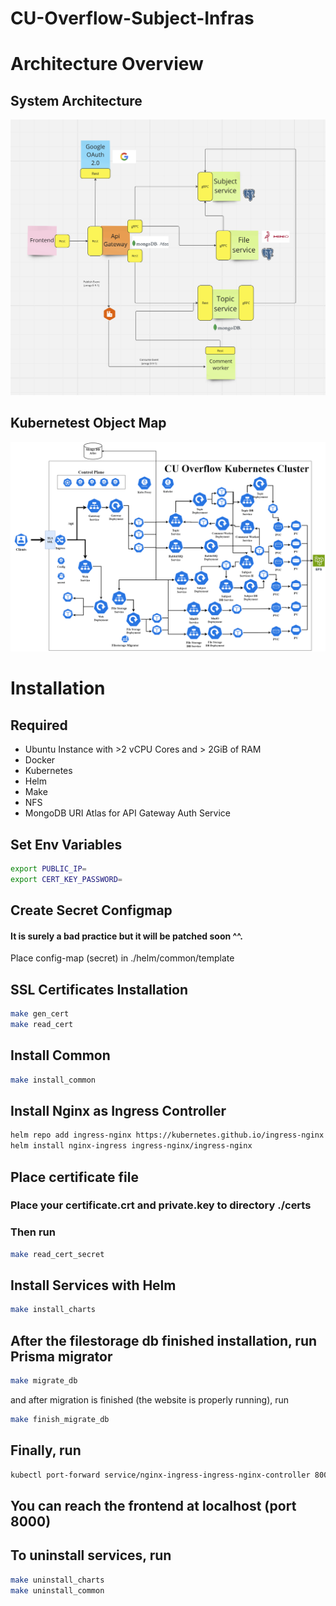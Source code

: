 # CU-Overflow-Subject-Infras

# Architecture Overview
## System Architecture
![alt text](https://github.com/jKulrativid/CU-Overflow-Subject-Infras/blob/main/docs/images/architecture.png)

## Kubernetest Object Map
![alt text](https://github.com/jKulrativid/CU-Overflow-Subject-Infras/blob/main/docs/images/k8s-object-diagram.png)

# Installation

## Required
- Ubuntu Instance with >2 vCPU Cores and > 2GiB of RAM
- Docker
- Kubernetes
- Helm
- Make
- NFS
- MongoDB URI Atlas for API Gateway Auth Service

## Set Env Variables
```bash
export PUBLIC_IP=
export CERT_KEY_PASSWORD=
```

## Create Secret Configmap
#### It is surely a bad practice but it will be patched soon ^^.
Place config-map (secret) in ./helm/common/template

## SSL Certificates Installation
```bash
make gen_cert
make read_cert
```

## Install Common
```bash
make install_common
```

## Install Nginx as Ingress Controller
```bash
helm repo add ingress-nginx https://kubernetes.github.io/ingress-nginx
helm install nginx-ingress ingress-nginx/ingress-nginx
```

## Place certificate file
### Place your certificate.crt and private.key to directory ./certs
### Then run
```bash
make read_cert_secret
```

## Install Services with Helm
```bash
make install_charts
```

## After the filestorage db finished installation, run Prisma migrator
```bash
make migrate_db
```

and after migration is finished (the website is properly running), run
```bash
make finish_migrate_db
```

## Finally, run
```bash
kubectl port-forward service/nginx-ingress-ingress-nginx-controller 8000:443 --address 0.0.0.0
```

## You can reach the frontend at localhost (port 8000)

## To uninstall services, run
```bash
make uninstall_charts
make uninstall_common
```
